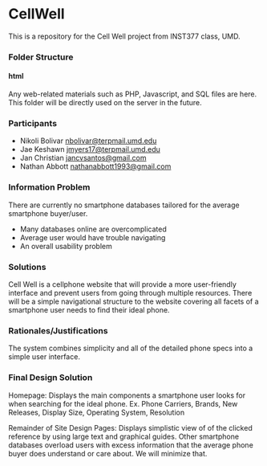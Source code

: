 CellWell
=======
This is a repository for the Cell Well project from INST377 class, UMD.

### Folder Structure

#### html
Any web-related materials such as PHP, Javascript, and SQL files are here. 
This folder will be directly used on the server in the future.

### Participants
- Nikoli Bolivar nbolivar@terpmail.umd.edu
- Jae Keshawn    jmyers17@terpmail.umd.edu
- Jan Christian  jancvsantos@gmail.com
- Nathan Abbott  nathanabbott1993@gmail.com

### Information Problem
There are currently no smartphone databases tailored for the average smartphone buyer/user.
- Many databases online are overcomplicated
- Average user would have trouble navigating
- An overall usability problem 

### Solutions
Cell Well is a cellphone website that will provide
a more user-friendly interface and prevent users from going 
through multiple resources. There will be a simple 
navigational structure to the website covering all
facets of a smartphone user needs to find their ideal 
phone. 

### Rationales/Justifications
The system combines simplicity and all of the 
detailed phone specs into a simple user interface.

### Final Design Solution

Homepage:
Displays the main components a smartphone user looks for when searching for the ideal phone.
Ex. Phone Carriers, Brands, New Releases, Display Size, Operating System, Resolution

Remainder of Site Design Pages:
Displays simplistic view of of the clicked reference by using large text and graphical guides.
Other smartphone databases overload users with excess information that the average phone buyer
does understand or care about. We will minimize that.

